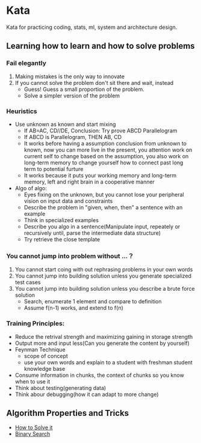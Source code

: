 # Kata
Kata for practicing coding, stats, ml, system and architecture design.

## Learning how to learn and how to solve problems
### Fail elegantly
1. Making mistakes is the only way to innovate
2. If you cannot solve the problem don't sit there and wait, instead
    - Guess! Guess a small proportion of the problem.
    - Solve a simpler version of the problem

### Heuristics
+ Use unknown as known and start mixing
    + If AB=AC, CD//DE, Conclusion: Try prove ABCD Parallelogram
    + If ABCD is Parallelogram, THEN AB, CD
    + It works before having a assumption conclusion from unknown to known, now 
    you can more live in the present, you attention work on current self to change
    based on the assumption, you also work on long-term memory to change yourself
    how to connect past long term to potential furture
    + It works because it puts your working memory and long-term memory, left and 
    right brain in a cooperative manner
+ Algo of algo:
    + Eyes fixing on the unknown, but you cannot lose your peripheral vision on input data
    and constraints
    + Describe the problem in "given, when, then" a sentence with an example
    + Think in specialized examples
    + Describe you algo in a sentence(Manipulate input, repeately or recursively until, parse the intermediate
    data structure)
    + Try retrieve the close template
### You cannot jump into problem without ...？
1. You cannot start coing with out rephrasing problems in your own words
2. You cannot jump into building solution unless you generate specialized test cases
3. You cannot jump into building solution unless you describe a brute force solution
    + Search, enumerate 1 element and compare to definition
    + Assume f(n-1) works, and extend to f(n)

### Training Principles:
+ Reduce the retrival strength and maximizing gaining in storage strength
+ Output more and input less(Can you generate the content by yourself)
+ Feynman Technique
    + scope of concept
    + use your own words and explain to a student with freshman student knowledge base
+ Consume information in chunks, the context of chunks so you know when to use it
+ Think about testing(generating data)
+ Think abour debugging(how it can adapt to more change)

## Algorithm Properties and Tricks
+ [How to Solve it](tricks/how_to_solve_it_diaglogue.md)
+ [Binary Search](tricks/binary_search_trick.md)
